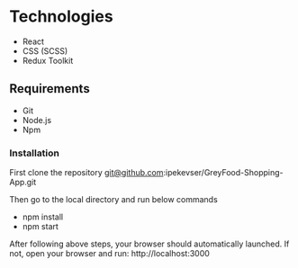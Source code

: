 # Technologies
- React
- CSS (SCSS)
- Redux Toolkit

## Requirements
- Git
- Node.js
- Npm

### Installation
First clone the repository
git@github.com:ipekevser/GreyFood-Shopping-App.git

Then go to the local directory and run below commands
 - npm install
 - npm start

After following above steps, your browser should automatically launched. If not, open your browser and run:
http://localhost:3000